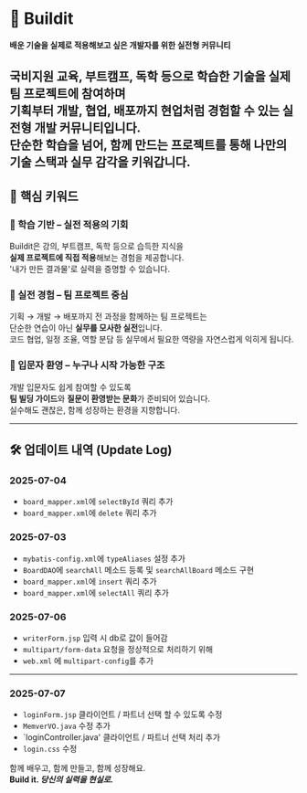 
# 🚀 Buildit

**배운 기술을 실제로 적용해보고 싶은 개발자를 위한 실전형 커뮤니티**

국비지원 교육, 부트캠프, 독학 등으로 학습한 기술을  실제 팀 프로젝트에 참여하며  
기획부터 개발, 협업, 배포까지 현업처럼 경험할 수 있는 실전형 개발 커뮤니티입니다.  
단순한 학습을 넘어, 함께 만드는 프로젝트를 통해 나만의 기술 스택과 실무 감각을 키워갑니다.
---

## 🔑 핵심 키워드

### 📘 학습 기반 – 실전 적용의 기회
Buildit은 강의, 부트캠프, 독학 등으로 습득한 지식을  
**실제 프로젝트에 직접 적용**해보는 경험을 제공합니다.  
'내가 만든 결과물'로 실력을 증명할 수 있습니다.

### 👥 실전 경험 – 팀 프로젝트 중심
기획 → 개발 → 배포까지 전 과정을 함께하는 팀 프로젝트는  
단순한 연습이 아닌 **실무를 모사한 실전**입니다.  
코드 협업, 일정 조율, 역할 분담 등 실무에서 필요한 역량을 자연스럽게 익히게 됩니다.

### 🌱 입문자 환영 – 누구나 시작 가능한 구조
개발 입문자도 쉽게 참여할 수 있도록  
**팀 빌딩 가이드**와 **질문이 환영받는 문화**가 준비되어 있습니다.  
실수해도 괜찮은, 함께 성장하는 환경을 지향합니다.

---


## 🛠 업데이트 내역 (Update Log)

### 2025-07-04
- `board_mapper.xml`에 `selectById` 쿼리 추가
- `board_mapper.xml`에 `delete` 쿼리 추가

### 2025-07-03
- `mybatis-config.xml`에 `typeAliases` 설정 추가
- `BoardDAO`에 `searchAll` 메소드 등록 및 `searchAllBoard` 메소드 구현
- `board_mapper.xml`에 `insert` 쿼리 추가
- `board_mapper.xml`에 `selectAll` 쿼리 추가

### 2025-07-06
- `writerForm.jsp` 입력 시 db로 값이 들어감
- `multipart/form-data` 요청을 정상적으로 처리하기 위해
- `web.xml` 에 `multipart-config`를 추가

---

### 2025-07-07
- `loginForm.jsp` 클라이언트 / 파트너 선택 할 수 있도록 수정
- `MemverVO.java` 수정 추가 
- `loginController.java' 클라이언트 / 파트너 선택 처리 추가
- `login.css` 수정

함께 배우고, 함께 만들고, 함께 성장해요.  
**Build it. _당신의 실력을 현실로._**

